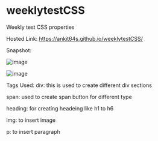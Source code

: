 # weeklytestCSS
Weekly test CSS properties


Hosted Link:  https://ankit64s.github.io/weeklytestCSS/

Snapshot:

![image](https://github.com/Ankit64s/weeklytestCSS/assets/44794402/3ebe9337-9bc0-4783-9eac-b57a0d4cf176)

![image](https://github.com/Ankit64s/weeklytestCSS/assets/44794402/03c29929-440d-405f-97ff-4301122befd0)




Tags Used:
div: this is used to create different div sections

span: used to create span button for different type

heading: for creating headeing like h1 to h6

img: to insert image

p: to insert paragraph

